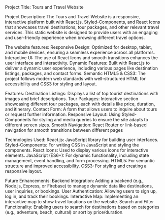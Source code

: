 Project Title:
Tours and Travel Website

Project Description:
The Tours and Travel Website is a responsive, interactive platform built with React.js, Styled-Components, and React Icons that showcases travel destinations, tour packages, and other relevant travel services. This static website is designed to provide users with an engaging and user-friendly experience when browsing different travel options.

The website features:
Responsive Design: Optimized for desktop, tablet, and mobile devices, ensuring a seamless experience across all platforms.
Interactive UI: The use of React Icons and smooth transitions enhances the user interface and interactivity.
Dynamic Features: Built with React.js to deliver a dynamic user experience, including various pages like destination listings, packages, and contact forms.
Semantic HTML5 & CSS3: The project follows modern web standards with well-structured HTML for accessibility and CSS3 for styling and layout.

Features:
Destination Listings: Displays a list of top tourist destinations with images and brief descriptions.
Tour Packages: Interactive section showcasing different tour packages, each with details like price, duration, and itinerary.
Contact Form: A form that allows users to inquire about tours or request further information.
Responsive Layout: Using Styled-Components for styling and media queries to ensure the site adapts to different screen sizes.
Smooth Navigation: React Router or link-based navigation for smooth transitions between different pages

Technologies Used:
React.js: JavaScript library for building user interfaces.
Styled-Components: For writing CSS in JavaScript and styling the components.
React Icons: Used to display various icons for interactive elements.
JavaScript (ES6+): For dynamic functionality, including state management, event handling, and form processing.
HTML5: For semantic structure and improved accessibility.
CSS3: For styling and creating a responsive layout.

Future Enhancements:
Backend Integration: Adding a backend (e.g., Node.js, Express, or Firebase) to manage dynamic data like destinations, user inquiries, or bookings.
User Authentication: Allowing users to sign up, log in, and track their bookings.
Interactive Map: Implementing an interactive map to show travel locations on the website.
Search and Filter Functionality: Enabling users to search for destinations based on categories (e.g., adventure, beach, cultural) or sort by price/duration.
